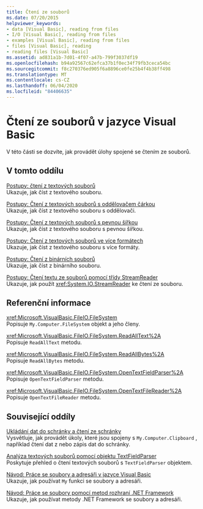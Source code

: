 ```yaml
---
title: Čtení ze souborů
ms.date: 07/20/2015
helpviewer_keywords:
- data [Visual Basic], reading from files
- I/O [Visual Basic], reading from files
- examples [Visual Basic], reading from files
- files [Visual Basic], reading
- reading files [Visual Basic]
ms.assetid: ad831a1b-7d01-4f07-a47b-799f3037df19
ms.openlocfilehash: b94a92567c62efca37b1f0ec34f79fb3ceca54bc
ms.sourcegitcommit: f8c270376ed905f6a8896ce0fe25b4f4b38ff498
ms.translationtype: MT
ms.contentlocale: cs-CZ
ms.lasthandoff: 06/04/2020
ms.locfileid: "84406635"
---
```

# <a name="reading-from-files-in-visual-basic"></a>Čtení ze souborů v jazyce Visual Basic

V této části se dozvíte, jak provádět úlohy spojené se čtením ze souborů.  
  
## <a name="in-this-section"></a>V tomto oddílu  

 [Postupy: čtení z textových souborů](how-to-read-from-text-files.md)  
 Ukazuje, jak číst z textového souboru.  
  
 [Postupy: Čtení z textových souborů s oddělovačem čárkou](how-to-read-from-comma-delimited-text-files.md)  
 Ukazuje, jak číst z textového souboru s oddělovači.  
  
 [Postupy: Čtení z textových souborů s pevnou šířkou](how-to-read-from-fixed-width-text-files.md)  
 Ukazuje, jak číst z textového souboru s pevnou šířkou.  
  
 [Postupy: Čtení z textových souborů ve více formátech](how-to-read-from-text-files-with-multiple-formats.md)  
 Ukazuje, jak číst z textového souboru s více formáty.  
  
 [Postupy: Čtení z binárních souborů](how-to-read-from-binary-files.md)  
 Ukazuje, jak číst z binárního souboru.  
  
 [Postupy: Čtení textu ze souborů pomocí třídy StreamReader](how-to-read-text-from-files-with-a-streamreader.md)  
 Ukazuje, jak použít <xref:System.IO.StreamReader> ke čtení ze souboru.  
  
## <a name="reference"></a>Referenční informace  

 <xref:Microsoft.VisualBasic.FileIO.FileSystem>  
 Popisuje `My.Computer.FileSystem` objekt a jeho členy.  
  
 <xref:Microsoft.VisualBasic.FileIO.FileSystem.ReadAllText%2A>  
 Popisuje `ReadAllText` metodu.  
  
 <xref:Microsoft.VisualBasic.FileIO.FileSystem.ReadAllBytes%2A>  
 Popisuje `ReadAllBytes` metodu.  
  
 <xref:Microsoft.VisualBasic.FileIO.FileSystem.OpenTextFieldParser%2A>  
 Popisuje `OpenTextFieldParser` metodu.  
  
 <xref:Microsoft.VisualBasic.FileIO.FileSystem.OpenTextFileReader%2A>  
 Popisuje `OpenTextFileReader` metodu.  
  
## <a name="related-sections"></a>Související oddíly  

 [Ukládání dat do schránky a čtení ze schránky](../computer-resources/storing-data-to-and-reading-from-the-clipboard.md)  
 Vysvětluje, jak provádět úkoly, které jsou spojeny s `My.Computer.Clipboard` , například čtení dat z nebo zápis dat do schránky.  
  
 [Analýza textových souborů pomocí objektu TextFieldParser](parsing-text-files-with-the-textfieldparser-object.md)  
 Poskytuje přehled o čtení textových souborů s `TextFieldParser` objektem.  
  
 [Návod: Práce se soubory a adresáři v jazyce Visual Basic](walkthrough-manipulating-files-and-directories.md)  
 Ukazuje, jak používat `My` funkci se soubory a adresáři.  
  
 [Návod: Práce se soubory pomocí metod rozhraní .NET Framework](walkthrough-manipulating-files-by-using-net-framework-methods.md)  
 Ukazuje, jak používat metody .NET Framework se soubory a adresáři.
